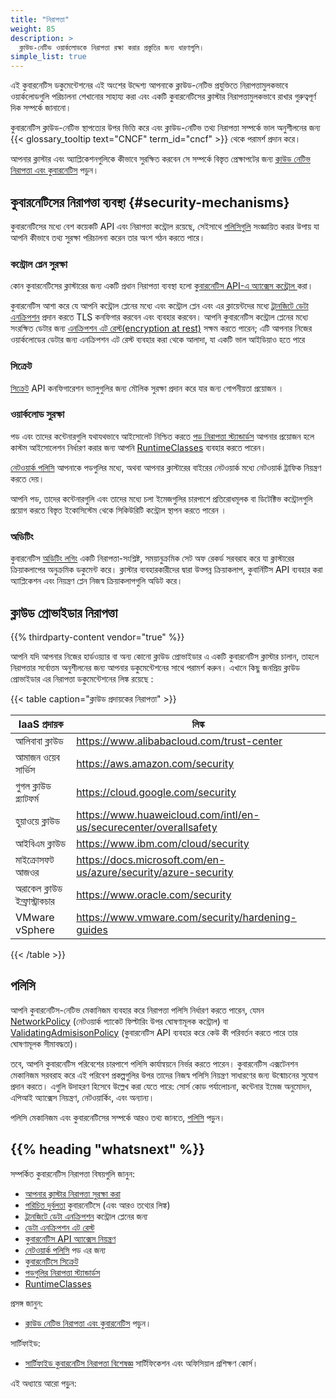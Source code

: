 ```yaml
---
title: "নিরাপত্তা"
weight: 85
description: >
  ক্লাউড-নেটিভ ওয়ার্কলোডকে নিরাপত্তা রক্ষা করার প্রস্তুতির জন্য ধারণাগুলি।
simple_list: true
---
```


এই কুবারনেটিস ডকুমেন্টেশনের এই অংশের উদ্দেশ্য আপনাকে ক্লাউড-নেটিভ প্রযুক্তিতে
নিরাপত্তামুলকভাবে ওয়ার্কলোডগুলি পরিচালনা শেখানোর সাহায্য করা এবং একটি কুবারনেটিসের ক্লাস্টার
নিরাপত্তামুলকভাবে রাখার গুরুত্বপূর্ণ দিক সম্পর্কে জানানো।

কুবারনেটিস ক্লাউড-নেটিভ স্থাপত্যের উপর ভিত্তি করে এবং ক্লাউড-নেটিভ তথ্য নিরাপত্তা সম্পর্কে ভাল অনুশীলনের
জন্য {{< glossary_tooltip text="CNCF" term_id="cncf" >}} থেকে 
পরামর্শ প্রদান করে।

আপনার ক্লাস্টার এবং অ্যাপ্লিকেশনগুলিকে কীভাবে সুরক্ষিত করবেন 
সে সম্পর্কে বিস্তৃত প্রেক্ষাপটের জন্য
[ক্লাউড নেটিভ নিরাপত্তা এবং কুবারনেটিস](/bn/docs/concepts/security/cloud-native-security/) পড়ুন।

## কুবারনেটিসের নিরাপত্তা ব্যবস্থা {#security-mechanisms}

কুবারনেটিসের মধ্যে বেশ কয়েকটি API এবং নিরাপত্তা কন্ট্রোল রয়েছে,
সেইসাথে [পলিসিগুলি](#পলিসি) সংজ্ঞায়িত করার উপায় যা আপনি কীভাবে তথ্য সুরক্ষা পরিচালনা করেন তার অংশ গঠন করতে পারে।

### কন্ট্রোল প্লেন সুরক্ষা

কোন কুবারনেটিসের ক্লাস্টারের জন্য একটি প্রধান নিরাপত্তা ব্যবস্থা হলো
[কুবারনেটিস API-এ অ্যাক্সেস কন্ট্রোল ](bn/docs/concepts/security/controlling-access) করা।

কুবারনেটিস আশা করে যে আপনি কন্ট্রোল প্লেনের মধ্যে এবং কন্ট্রোল প্লেন এবং এর ক্লায়েন্টদের মধ্যে
[ট্রানজিটে ডেটা এনক্রিপশন](/bn/docs/tasks/tls/managing-tls-in-a-cluster/)
প্রদান করতে TLS কনফিগার করবেন এবং ব্যবহার করবেন। আপনি কুবারনেটিস কন্ট্রোল প্লেনের মধ্যে
সংরক্ষিত ডেটার জন্য [এনক্রিপশন এট রেস্ট(encryption at rest)](/bn/docs/tasks/administer-cluster/encrypt-data/) সক্ষম করতে পারেন;
এটি আপনার নিজের ওয়ার্কলোডের ডেটার জন্য এনক্রিপশন এট রেস্ট ব্যবহার করা থেকে আলাদা,
যা একটি ভাল আইডিয়াও হতে পারে

### সিক্রেট

[সিক্রেট](/bn/docs/concepts/configuration/secret/) API কনফিগারেশন ভ্যালুগুলির জন্য মৌলিক
সুরক্ষা প্রদান করে যার জন্য গোপনীয়তা প্রয়োজন ।

### ওয়ার্কলোড সুরক্ষা

পড এবং তাদের কন্টেনারগুলি যথাযথভাবে আইসোলেট নিশ্চিত করতে
[পড নিরাপত্তা স্ট্যান্ডার্ডস](/bn/docs/concepts/security/pod-security-standards/)
আপনার প্রয়োজন হলে কাস্টম আইসোলেশন নির্ধারণ করার জন্য আপনি
[RuntimeClasses](/bn/docs/concepts/containers/runtime-class) ব্যবহার করতে পারেন।

[নেটওয়ার্ক পলিসি](/bn/docs/concepts/services-networking/network-policies/) আপনাকে 
পডগুলির মধ্যে, অথবা আপনার ক্লাস্টারের বাইরের নেটওয়ার্ক মধ্যে নেটওয়ার্ক ট্রাফিক নিয়ন্ত্রণ করতে দেয়।

আপনি পড, তাদের কন্টেনারগুলি এবং তাদের মধ্যে চলা ইমেজগুলির চারপাশে প্রতিরোধমূলক বা ডিটেক্টিভ
কন্ট্রোলগুলি প্রয়োগ করতে বিস্তৃত ইকোসিস্টেম থেকে সিকিউরিটি কন্ট্রোল স্থাপন করতে পারেন ।

### অডিটিং

কুবারনেটিস [অডিটিং লগিং](/bn/docs/tasks/debug/debug-cluster/audit/) একটি নিরাপত্তা-সংশ্লিষ্ট,
সময়ানুক্রমিক সেট অফ রেকর্ড সরবরাহ করে যা ক্লাস্টারের ক্রিয়াকলাপের অনুক্রমিক ডকুমেন্ট করে। ক্লাস্টার 
ব্যবহারকারীদের দ্বারা উত্পন্ন ক্রিয়াকলাপ, কুবার্নিটিস API ব্যবহার করা অ্যাপ্লিকেশন এবং নিয়ন্ত্রণ প্লেন নিজস্ব
ক্রিয়াকলাপগুলি অডিট করে।

## ক্লাউড প্রোভাইডার নিরাপত্তা

{{% thirdparty-content vendor="true" %}}

আপনি যদি আপনার নিজের হার্ডওয়্যার বা অন্য কোনো ক্লাউড প্রোভাইডার এ একটি কুবারনেটিস ক্লাস্টার চালান,
তাহলে নিরাপত্তার সর্বোত্তম অনুশীলনের জন্য আপনার ডকুমেন্টেশনের সাথে পরামর্শ করুন।
এখানে কিছু জনপ্রিয় ক্লাউড প্রোভাইডার এর নিরাপত্তা ডকুমেন্টেশনের লিঙ্ক রয়েছে :

{{< table caption="ক্লাউড প্রদায়কের নিরাপত্তা" >}}

IaaS প্রদায়ক        | লিঙ্ক |
-------------------- | ------------ |
আলিবাবা ক্লাউড | https://www.alibabacloud.com/trust-center |
আমাজন ওয়েব সার্ভিস | https://aws.amazon.com/security |
গুগল ক্লাউড প্ল্যাটফর্ম | https://cloud.google.com/security |
হুয়াওয়ে ক্লাউড | https://www.huaweicloud.com/intl/en-us/securecenter/overallsafety |
আইবিএম ক্লাউড | https://www.ibm.com/cloud/security |
মাইক্রোসফট আজওর | https://docs.microsoft.com/en-us/azure/security/azure-security |
অরাকেল ক্লাউড ইন্ফ্রাস্ট্রাকচার | https://www.oracle.com/security |
VMware vSphere | https://www.vmware.com/security/hardening-guides |

{{< /table >}}

## পলিসি

আপনি কুবারনেটিস-নেটিভ মেকানিজম ব্যবহার করে নিরাপত্তা পলিসি নির্ধারণ করতে পারেন,
যেমন [NetworkPolicy](/bn/docs/concepts/services-networking/network-policies/)
(নেটওয়ার্ক প্যাকেট ফিল্টারিং উপর ঘোষণামূলক কন্ট্রোল) বা
[ValidatingAdmisisonPolicy](/bn/docs/reference/access-authn-authz/validating-admission-policy/)
(কুবারনেটিস API ব্যবহার করে কেউ কী পরিবর্তন করতে পারে তার ঘোষণামূলক সীমাবদ্ধতা)।

তবে, আপনি কুবারনেটিস পরিবেশের চারপাশে পলিসি কার্যান্বয়নে নির্ভর করতে পারেন। কুবারনেটিস এক্সটেনশন মেকানিজম সরবরাহ করে
এই পরিবেশ প্রকল্পগুলির উপর তাদের নিজস্ব পলিসি নিয়ন্ত্রণ সাধারণের জন্য
উন্মোচনের সুযোগ প্রদান করতে। এগুলি উদাহরণ হিসেবে উল্লেখ করা যেতে পারে:
সোর্স কোড পর্যালোচনা, কন্টেনার ইমেজ অনুমোদন, এপিআই অ্যাক্সেস নিয়ন্ত্রণ,
নেটওয়ার্কিং, এবং অন্যান্য।

পলিসি মেকানিজম এবং কুবারনেটিসের সম্পর্কে আরও তথ্য জানতে,
[পলিসি](/bn/docs/concepts/policy/) পড়ুন।

## {{% heading "whatsnext" %}}

সম্পর্কিত কুবারনেটিস নিরাপত্তা বিষয়গুলি জানুন:

* [আপনার ক্লাস্টার নিরাপত্তা সুরক্ষা করা](/bn/docs/tasks/administer-cluster/securing-a-cluster/)
* [পরিচিত দুর্বলতা](/bn/docs/reference/issues-security/official-cve-feed/)
  কুবারনেটিসে (এবং আরও তথ্যের লিঙ্ক)
* [ট্রানজিটে ডেটা এনক্রিপশন](/bn/docs/tasks/tls/managing-tls-in-a-cluster/) কন্ট্রোল প্লেনের জন্য
* [ডেটা এনক্রিপশন এট রেস্ট](/bn/docs/tasks/administer-cluster/encrypt-data/)
* [কুবারনেটিস API অ্যাক্সেস নিয়ন্ত্রণ](/bn/docs/concepts/security/controlling-access)
* [নেটওয়ার্ক পলিসি](/bn/docs/concepts/services-networking/network-policies/) পড এর জন্য
* [কুবারনেটিসে সিক্রেট](/bn/docs/concepts/configuration/secret/)
* [পডগুলির নিরাপত্তা স্ট্যান্ডার্ডস](/bn/docs/concepts/security/pod-security-standards/)
* [RuntimeClasses](/bn/docs/concepts/containers/runtime-class)

প্রসঙ্গ জানুন:

<!-- if changing this, also edit the front matter of content/en/docs/concepts/security/cloud-native-security.md to match; check the no_list setting -->
* [ক্লাউড নেটিভ নিরাপত্তা এবং কুবারনেটিস](/bn/docs/concepts/security/cloud-native-security/) পড়ুন।

সার্টিফাইড:

* [সার্টিফাইড কুবারনেটিস নিরাপত্তা বিশেষজ্ঞ](https://training.linuxfoundation.org/certification/certified-kubernetes-security-specialist/)
  সার্টিফিকেশন এবং অফিসিয়াল প্রশিক্ষণ কোর্স।

এই অধ্যায়ে আরো পড়ুন:

